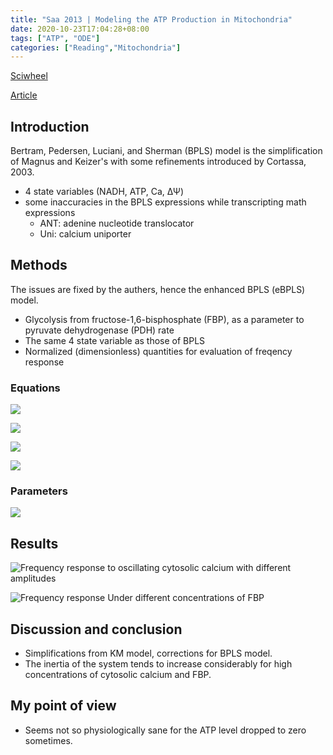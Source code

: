 ```yaml
---
title: "Saa 2013 | Modeling the ATP Production in Mitochondria"
date: 2020-10-23T17:04:28+08:00
tags: ["ATP", "ODE"]
categories: ["Reading","Mitochondria"]
---
```


[Sciwheel](https://sciwheel.com/work/#/items/4596770)

[Article](https://link.springer.com/article/10.1007/s11538-013-9862-1)

<!--more-->

## Introduction

Bertram, Pedersen, Luciani, and Sherman (BPLS) model is the simplification of Magnus and Keizer's with some refinements introduced by Cortassa, 2003.

- 4 state variables (NADH, ATP, Ca, ΔΨ)
- some inaccuracies in the BPLS expressions while transcripting math expressions
  - ANT: adenine nucleotide translocator
  - Uni: calcium uniporter

## Methods

The issues are fixed by the authers, hence the enhanced BPLS (eBPLS) model.
- Glycolysis from fructose-1,6-bisphosphate (FBP), as a parameter to pyruvate dehydrogenase (PDH) rate
- The same 4 state variable as those of BPLS
- Normalized (dimensionless) quantities for evaluation of freqency response

### Equations

![](https://user-images.githubusercontent.com/40054455/96985739-62dc3680-1553-11eb-89f6-b608c445445d.png)

![](https://user-images.githubusercontent.com/40054455/96985850-6bcd0800-1553-11eb-8809-54af6a5c7b65.png)

![](https://user-images.githubusercontent.com/40054455/96985884-77b8ca00-1553-11eb-8259-4489cd06749d.png)

![](https://user-images.githubusercontent.com/40054455/96985906-7f786e80-1553-11eb-8cb7-208cb53e393e.png)

### Parameters

![](https://user-images.githubusercontent.com/40054455/96986068-b2bafd80-1553-11eb-9edb-a6984c393f85.png)

## Results

![](https://user-images.githubusercontent.com/40054455/96986216-ec8c0400-1553-11eb-80f2-99e182563fff.png "Frequency response to oscillating cytosolic calcium with different amplitudes")

![](https://user-images.githubusercontent.com/40054455/96986454-3d9bf800-1554-11eb-97a1-f89a9ca7d03e.png "Frequency response Under different concentrations of FBP")

## Discussion and conclusion

- Simplifications from KM model, corrections for BPLS model.
- The inertia of the system tends to increase considerably for high concentrations of cytosolic calcium and FBP.

## My point of view

- Seems not so physiologically sane for the ATP level dropped to zero sometimes.

